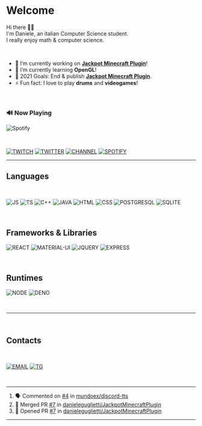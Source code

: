 
# Welcome

<p>Hi there 👋🏻 <br/>
I'm Daniele, an italian Computer Science student.<br/>
I really enjoy math & computer science.</p>

<br/>

- 🔭 I’m currently working on **[Jackpot Minecraft Plugin](https://github.com/danieleguglietti/JackpotPlugin)**!
- 📖 I’m currently learning **OpenGL**!
- 🥅 2021 Goals: End & publish **[Jackpot Minecraft Plugin](https://github.com/danieleguglietti/JackpotPlugin)**.
- ⚡ Fun fact: I love to play **drums** and **videogames**!

<br/>


### 🔊 Now Playing

![Spotify](https://novatorem.danieleguglietti.vercel.app/api/spotify)

<br/>

[![TWITCH](https://img.shields.io/badge/zL1ghT__%20-%239146FF.svg?&style=for-the-badge&logo=Twitch&logoColor=white)](https://www.twitch.tv/zl1ght_)
[![TWITTER](https://img.shields.io/badge/@d__guglietti-%231DA1F2.svg?&style=for-the-badge&logo=twitter&logoColor=white)](https://twitter.com/d_guglietti)
[![CHANNEL](https://img.shields.io/badge/zl1ght__-%23FF0000.svg?&style=for-the-badge&logo=youtube&logoColor=white)](https://www.youtube.com/channel/UC9QutyUtsEd9Svsu5KbnlJA/)
[![SPOTIFY](https://img.shields.io/badge/spotify-%231ED760.svg?&style=for-the-badge&logo=spotify&logoColor=white)](https://open.spotify.com/user/5ww3leqjy5khcb7zo2e1gvp7d?si=EBol0E15Q-KVVUzPVjtprA)

---

## Languages

<br/>

![JS](https://img.shields.io/badge/javascript%20-%23323330.svg?&style=for-the-badge&logo=javascript&logoColor=%23F7DF1E)
![TS](https://img.shields.io/badge/typescript%20-%23007ACC.svg?&style=for-the-badge&logo=typescript&logoColor=white)
![C++](https://img.shields.io/badge/c++%20-%2300599C.svg?&style=for-the-badge&logo=c%2B%2B&ogoColor=white)
![JAVA](https://img.shields.io/badge/java-%23ED8B00.svg?&style=for-the-badge&logo=java&logoColor=white)
![HTML](https://img.shields.io/badge/html5%20-%23E34F26.svg?&style=for-the-badge&logo=html5&logoColor=white)
![CSS](https://img.shields.io/badge/css3%20-%231572B6.svg?&style=for-the-badge&logo=css3&logoColor=white)
![POSTGRESQL](https://img.shields.io/badge/postgres-%23316192.svg?&style=for-the-badge&logo=postgresql&logoColor=white)
![SQLITE](https://img.shields.io/badge/sqlite-%2307405e.svg?&style=for-the-badge&logo=sqlite&logoColor=white)

<br/>

## Frameworks & Libraries

![REACT](https://img.shields.io/badge/react%20-%2320232a.svg?&style=for-the-badge&logo=react&logoColor=%2361DAFB)
![MATERIAL-UI](https://img.shields.io/badge/material%20ui%20-%230081CB.svg?&style=for-the-badge&logo=material-ui&logoColor=white)
![JQUERY](https://img.shields.io/badge/jquery%20-%230769AD.svg?&style=for-the-badge&logo=jquery&logoColor=white)
![EXPRESS](https://img.shields.io/badge/express.js%20-%23404d59.svg?&style=for-the-badge)

<br/>

## Runtimes
![NODE](https://img.shields.io/badge/node.js%20-%2343853D.svg?&style=for-the-badge&logo=node.js&logoColor=white)
![DENO](https://img.shields.io/badge/DENO%20-%23000000.svg?&style=for-the-badge&logo=deno&logoColor=white)

<br/>

---
<br/>

## Contacts

<br/>

[![EMAIL](https://img.shields.io/badge/gmail-D14836?&style=for-the-badge&logo=gmail&logoColor=white)](mailto:danieleguglietti@gmail.com)
[![TG](https://img.shields.io/badge/telegram-D14836?color=2CA5E0&style=for-the-badge&logo=telegram&logoColor=white)](https://web.telegram.org/#/im?p=@zl1ght)

<br/>

---

<!--START_SECTION:activity-->
1. 🗣 Commented on [#4](https://github.com/mundoex/discord-tts/issues/4) in [mundoex/discord-tts](https://github.com/mundoex/discord-tts)
2. 🎉 Merged PR [#7](https://github.com/danieleguglietti/JackpotMinecraftPlugin/pull/7) in [danieleguglietti/JackpotMinecraftPlugin](https://github.com/danieleguglietti/JackpotMinecraftPlugin)
3. 💪 Opened PR [#7](https://github.com/danieleguglietti/JackpotMinecraftPlugin/pull/7) in [danieleguglietti/JackpotMinecraftPlugin](https://github.com/danieleguglietti/JackpotMinecraftPlugin)
<!--END_SECTION:activity-->

---
